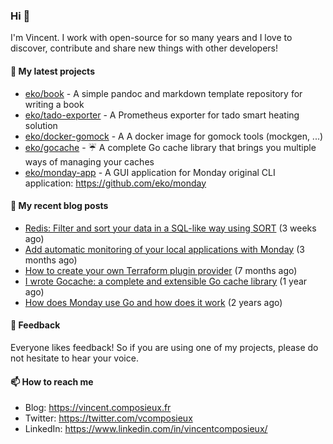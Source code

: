 ### Hi 👋

I'm Vincent. I work with open-source for so many years and I love to discover, contribute and share new things with other developers!

#### 🌱 My latest projects


- [eko/book](https://github.com/eko/book) - A simple pandoc and markdown template repository for writing a book
- [eko/tado-exporter](https://github.com/eko/tado-exporter) - A Prometheus exporter for tado smart heating solution
- [eko/docker-gomock](https://github.com/eko/docker-gomock) - A A docker image for gomock tools (mockgen, ...)
- [eko/gocache](https://github.com/eko/gocache) - ☔️ A complete Go cache library that brings you multiple ways of managing your caches
- [eko/monday-app](https://github.com/eko/monday-app) - A GUI application for Monday original CLI application: https://github.com/eko/monday

#### 📜 My recent blog posts


- [Redis: Filter and sort your data in a SQL-like way using SORT](https://vincent.composieux.fr/article/redis-filter-and-sort-your-data-in-a-sql-like-way-using-sort) (3 weeks ago)
- [Add automatic monitoring of your local applications with Monday](https://vincent.composieux.fr/article/add-automatic-monitoring-of-your-local-applications-with-monday) (3 months ago)
- [How to create your own Terraform plugin provider](https://vincent.composieux.fr/article/create-a-provider-plugin-for-terraform) (7 months ago)
- [I wrote Gocache: a complete and extensible Go cache library](https://vincent.composieux.fr/article/i-wrote-gocache-a-complete-and-extensible-go-cache-library) (1 year ago)
- [How does Monday use Go and how does it work](https://vincent.composieux.fr/article/how-does-monday-use-go-and-how-does-it-work) (2 years ago)

#### 💬 Feedback

Everyone likes feedback! So if you are using one of my projects, please do not hesitate to hear your voice.

#### 📫 How to reach me

- Blog: https://vincent.composieux.fr
- Twitter: https://twitter.com/vcomposieux
- LinkedIn: https://www.linkedin.com/in/vincentcomposieux/
